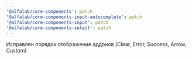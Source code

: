 ```yaml
---
'@alfalab/core-components': patch
'@alfalab/core-components-input-autocomplete': patch
'@alfalab/core-components-input': patch
'@alfalab/core-components-select': patch
---
```


Исправлен порядок отображение аддонов (Clear, Error, Success, Arrow, Custom)
